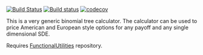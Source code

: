 [![Build Status](https://travis-ci.org/phillyfan1138/BinomialTree.svg?branch=master)](https://travis-ci.org/phillyfan1138/BinomialTree)
[![Build status](https://ci.appveyor.com/api/projects/status/teg0689hfk5qc5te?svg=true)](https://ci.appveyor.com/project/phillyfan1138/binomialtree)
[![codecov](https://codecov.io/gh/phillyfan1138/BinomialTree/branch/master/graph/badge.svg)](https://codecov.io/gh/phillyfan1138/BinomialTree)

This is a very generic binomial tree calculator.   The calculator can be used to price American and European style options for any payoff and any single dimensional SDE.  

Requires [FunctionalUtilities](https://github.com/phillyfan1138/FunctionalUtilities) repository.
